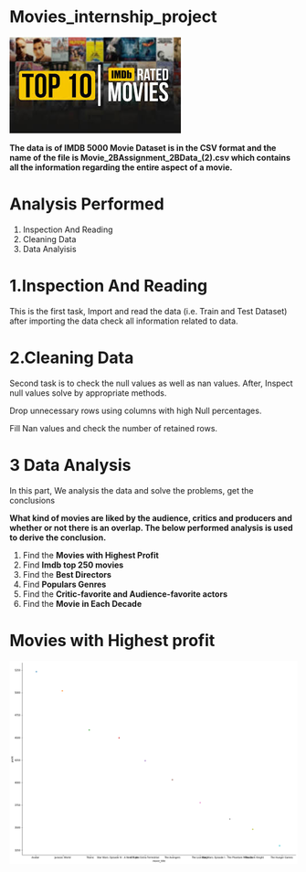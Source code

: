 # Movies_internship_project
![](https://github.com/ShivamGuptadata/Movies_internship_project/blob/main/extra/images.jpg)

**The data is of IMDB 5000 Movie Dataset is in the CSV format and the name of the file is Movie_2BAssignment_2BData_(2).csv which contains all the information regarding the entire aspect of a movie.**

# Analysis Performed

1. Inspection And Reading
2. Cleaning Data
3. Data Analyisis

# 1.Inspection And Reading
This is the first task, Import and read the data (i.e. Train and Test Dataset) after importing the data check all information related to data.

# 2.Cleaning Data
Second task is to check the null values as well as nan values. After, Inspect null values solve by appropriate methods.

Drop unnecessary rows using columns with high Null percentages.

Fill Nan values and check the number of retained rows.

# 3 Data Analysis
In this part, We analysis the data and solve the problems, get the conclusions

**What kind of movies are liked by the audience, critics and producers and whether or not there is an overlap. The below performed analysis is used to derive the conclusion.**

1. Find the **Movies with Highest Profit**
2. Find **Imdb top 250 movies**
3. Find the **Best Directors**
4. Find **Populars Genres**
5. Find the **Critic-favorite and Audience-favorite actors**
6. Find the **Movie in Each Decade**

# Movies with Highest profit

![](https://github.com/ShivamGuptadata/Movies_internship_project/blob/main/extra/pic1.png)

